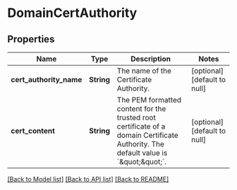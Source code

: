 # DomainCertAuthority

## Properties
Name | Type | Description | Notes
------------ | ------------- | ------------- | -------------
**cert_authority_name** | **String** | The name of the Certificate Authority. | [optional] [default to null]
**cert_content** | **String** | The PEM formatted content for the trusted root certificate of a domain Certificate Authority. The default value is &#x60;\&quot;\&quot;&#x60;. | [optional] [default to null]

[[Back to Model list]](../README.md#documentation-for-models) [[Back to API list]](../README.md#documentation-for-api-endpoints) [[Back to README]](../README.md)


